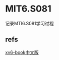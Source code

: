 # MIT6.S081
记录MTI6.S081学习过程
## refs
[xv6-book中文版](https://github.com/FrankZn/xv6-riscv-book-Chinese/tree/main)

